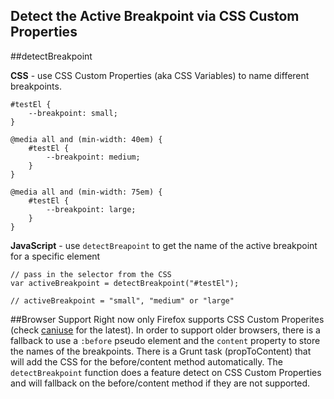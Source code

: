 ## Detect the Active Breakpoint via CSS Custom Properties

##detectBreakpoint

**CSS** - use CSS Custom Properties (aka CSS Variables) to name different breakpoints.

	#testEl {
		--breakpoint: small;
	}
	
	@media all and (min-width: 40em) {
		#testEl {
			--breakpoint: medium;
		}
	}
	
	@media all and (min-width: 75em) {
		#testEl {
			--breakpoint: large;
		}
	}

**JavaScript** - use `detectBreapoint` to get the name of the active breakpoint for a specific element

	// pass in the selector from the CSS
	var activeBreakpoint = detectBreakpoint("#testEl");
	
	// activeBreakpoint = "small", "medium" or "large"
	
##Browser Support
Right now only Firefox supports CSS Custom Properites (check [caniuse](http://caniuse.com/#feat=css-variables) for the latest). In order to support older browsers, there is a fallback to use a `:before` pseudo element and the `content` property to store the names of the breakpoints. There is a Grunt task (propToContent) that will add the CSS for the before/content method automatically. The `detectBreakpoint` function does a feature detect on CSS Custom Properties and will fallback on the before/content method if they are not supported.
